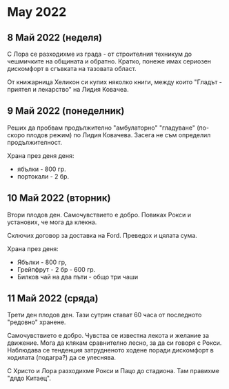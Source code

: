 May 2022
=============================

8 Май 2022 (неделя)
-------------------------

С Лора се разходихме из града - от строителния техникум до чешмичките на общината и обратно. Кратко, понеже имах сериозен дискомфорт в сгъвката на тазовата област.

От книжарница Хеликон си купих няколко книги, между които "Гладът - приятел и лекарство" на Лидия Ковачеа.

9 Май 2022 (понеделник)
-------------------------

Реших да пробвам продължително "амбулаторно" "гладуване" (по-скоро плодов режим) по Лидия Ковачева. Засега не съм определил продължителност.

Храна през деня деня:

- ябълки - 800 гр.
- портокали - 2 бр.

10 Май 2022 (вторник)
------------------------

Втори плодов ден. Самочувствието е добро. Повиках Рокси и установих, че мога да клекна.

Сключих договор за доставка на Ford. Преведох и цялата сума.

Храна през деня:
- Ябълки - 800 гр,
- Грейпфрут - 2 бр - 600 гр.
- Билков чай на два пъти - общо три чаши

11 Май 2022 (сряда)
---------------------

Трети ден плодов ден. Тази сутрин стават 60 часа от последното "редовно" хранене.

Самочувствието е добро. Чувства се известна лекота и желание за движение. Мога да клякам сравнително лесно, за да си говоря с Рокси. Наблюдава се тенденция затрудненото ходене поради дискомфорт в ходилата (подагра?) да се улеснява.

С Христо и Лора разходихме Рокси и Пацо до стадиона. Там правихме "дядо Китаец".



